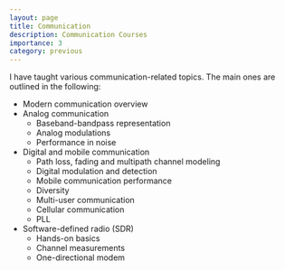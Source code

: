 ```yaml
---
layout: page
title: Communication
description: Communication Courses
importance: 3
category: previous
---
```


I have taught various communication-related topics. The main ones are outlined in the following:
* Modern communication overview
* Analog communication
	- Baseband-bandpass representation 
	- Analog modulations
	- Performance in noise
* Digital and mobile communication
	- Path loss, fading and multipath channel modeling
	- Digital modulation and detection
	- Mobile communication performance
	- Diversity
	- Multi-user communication
	- Cellular communication
	- PLL
* Software-defined radio (SDR)
	- Hands-on basics
	- Channel measurements
	- One-directional modem

